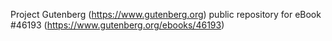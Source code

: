 Project Gutenberg (https://www.gutenberg.org) public repository for eBook #46193 (https://www.gutenberg.org/ebooks/46193)

